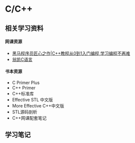 # C/C++

## 相关学习资料

#### 网课资源

- [黑马程序员匠心之作|C++教程从0到1入门编程,学习编程不再难](https://www.bilibili.com/video/BV1et411b73Z?spm_id_from=333.999.0.0)
- [翁凯C语言](https://www.bilibili.com/video/BV19W411B7w1?from=search&seid=1901834911607840977&spm_id_from=333.337.0.0)

#### 书本资源

- C Primer Plus
- C++ Primer
- C++标准库
- Effective STL 中文版
- More Effective C++中文版
- STL源码剖析
- C++网课配套笔记



## 学习笔记

